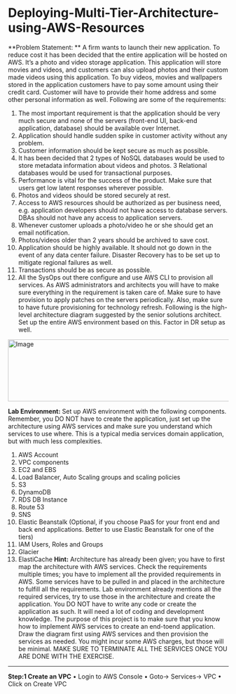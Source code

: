 # Deploying-Multi-Tier-Architecture-using-AWS-Resources
**Problem Statement: **
A firm wants to launch their new application. To reduce cost it has been decided that the entire application will be hosted on AWS. It’s a photo and video storage application. This application will store movies and videos, and customers can also upload photos and their custom made videos using this application. 
To buy videos, movies and wallpapers stored in the application customers have to pay some amount using their credit card. Customer will have to provide their home address and some other personal information as well.
 Following are some of the requirements: 
1. The most important requirement is that the application should be very much secure and none of the servers (front-end UI, back-end application, database) should be available over Internet. 
2. Application should handle sudden spike in customer activity without any problem. 
3. Customer information should be kept secure as much as possible. 
4. It has been decided that 2 types of NoSQL databases would be used to store metadata information about videos and photos. 3 Relational databases would be used for transactional purposes. 
5. Performance is vital for the success of the product. Make sure that users get low latent responses wherever possible. 
6. Photos and videos should be stored securely at rest.
7. Access to AWS resources should be authorized as per business need, e.g. application developers should not have access to database servers. DBAs should not have any access to application servers.
 8. Whenever customer uploads a photo/video he or she should get an email notification. 
9. Photos/videos older than 2 years should be archived to save cost. 
10. Application should be highly available. It should not go down in the event of any data center failure. Disaster Recovery has to be set up to mitigate regional failures as well. 
11. Transactions should be as secure as possible. 
12. All the SysOps out there configure and use AWS CLI to provision all services.
As AWS administrators and architects you will have to make sure everything in the requirement is taken care of. Make sure to have provision to apply patches on the servers periodically. Also, make sure to have future provisioning for technology refresh. Following is the high-level architecture diagram suggested by the senior solutions architect. Set up the entire AWS environment based on this. Factor in DR setup as well.
 
<img width="602" height="141" alt="Image" src="https://github.com/user-attachments/assets/e37b02b9-d155-42b5-a9fa-611d7b4ca6b6" />

**Lab Environment:** 
Set up AWS environment with the following components. Remember, you DO NOT have to create the application, just set up the architecture using AWS services and make sure you understand which services to use where. This is a typical media services domain application, but with much less complexities.
1. AWS Account 
2. VPC components 
3. EC2 and EBS 
4. Load Balancer, Auto Scaling groups and scaling policies 
5. S3 
6. DynamoDB 
7. RDS DB Instance 
8. Route 53 
9. SNS 
10. Elastic Beanstalk (Optional, if you choose PaaS for your front end and back end applications. Better to use Elastic Beanstalk for one of the tiers) 
11. IAM Users, Roles and Groups 
12. Glacier 
13. ElastiCache 
**Hint:** 
Architecture has already been given; you have to first map the architecture with AWS services. Check the requirements multiple times; you have to implement all the provided requirements in AWS. Some services have to be pulled in and placed in the architecture to fulfill all the requirements. Lab environment already mentions all the required services, try to use those in the architecture and create the application. 
You DO NOT have to write any code or create the application as such. It will need a lot of coding and development knowledge. The purpose of this project is to make sure that you know how to implement AWS services to create an end-toend application. Draw the diagram first using AWS services and then provision the services as needed. You might incur some AWS charges, but those will be minimal. 
MAKE SURE TO TERMINATE ALL THE SERVICES ONCE YOU ARE DONE WITH THE EXERCISE.
**********************************************************************************************************************************

**Step:1 Create an VPC**
•	Login to AWS Console
•	Goto-> Services-> VPC
•	Click on Create VPC
